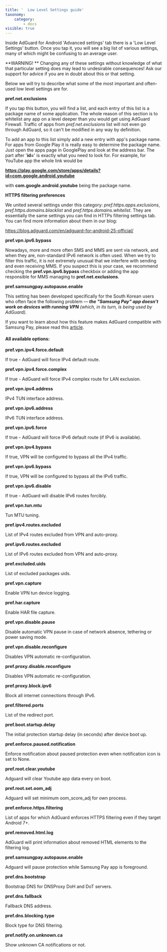 ```yaml
---
title: '  Low Level Settings guide'
taxonomy:
    category:
        - docs
visible: true
---
```


Inside AdGuard for Android 'Advanced settings' tab there is a 'Low Level Settings' button. Once you tap it, you will see a big list of various settings, many of which might be confusing to an average user.

**WARNING! ** Changing any of these settings without knowledge of what that particular setting does may lead to undesirable consequences! Ask our support for advice if you are in doubt about this or that setting.

Below we will try to describe what some of the most important and often-used low level settings are for.

**pref.net.exclusions**

If you tap this button, you will find a list, and each entry of this list is a package name of some application. The whole reason of this section is to whitelist any app on a level deeper than you would get using AdGuard Firewall. Traffic of apps from _pref.net.exclusions_ list will not even go through AdGuard, so it can't be modified in any way by definition.

To add an app to this list simply add a new entry with app's package name. For apps from Google Play it is really easy to determine the package name. Just open the apps page in GooglePlay and look at the address bar. The part after '**id=**' is exactly what you need to look for. For example, for YouTube app the whole link would be

**https://play.google.com/store/apps/details?id=com.google.android.youtube**

with **com.google.android.youtube** being the package name.

**HTTPS filtering preferences**

We united several settings under this category: _pref.https.apps.exclusions_, _pref.https.domains.blacklist_ and _pref.https.domains.whitelist_. They are essentially the same settings you can find in HTTPs filtering settings tab. You can find more information about them in our blog:

<https://blog.adguard.com/en/adguard-for-android-25-official/>

**pref.vpn.ipv6.bypass**

Nowadays, more and more often SMS and MMS are sent via network, and when they are, non-standard IPv6 network is often used. When we try to filter this traffic, it is not extremely unusual that we interfere with sending and even receiving MMS. If you suspect this is your case, we recommend checking the **pref.vpn.ipv6.bypass** checkbox or adding the app responsible for MMS managing to **pref.net.exclusions**.

**pref.samsungpay.autopause.enable**

This setting has been developed specifically for the South Korean users who often face the following problem — ***the "Samsung Pay" app doesn’t work on devices with running VPN** (which, in its turn, is being used by AdGuard).* 

If you want to learn about how this feature makes AdGuard compatible with Samsung Pay, please read this [article](https://kb.adguard.com/en/android/solving-problems/samsung-pay).


#### All available options:

  **pref.vpn.ipv4.force.default**
   
If true - AdGuard will force IPv4 default route.

  **pref.vpn.ipv4.force.complex**

  If true - AdGuard will force IPv4 complex route for LAN exclusion.
   
  **pref.vpn.ipv4.address**

IPv4 TUN interface address.

   **pref.vpn.ipv6.address**

IPv6 TUN interface address.

   **pref.vpn.ipv6.force**
   
If true - AdGuard will force IPv6 default route (if IPv6 is available).

   **pref.vpn.ipv4.bypass**
   
If true, VPN will be configured to bypass all the IPv4 traffic.

   **pref.vpn.ipv6.bypass**

If true, VPN will be configured to bypass all the IPv6 traffic.

   **pref.vpn.ipv6.disable**

If true - AdGuard will disable IPv6 routes forcibly.

   **pref.vpn.tun.mtu**
   
Tun MTU tuning.
 
   **pref.ipv4.routes.excluded**

List of IPv4 routes excluded from VPN and auto-proxy.
   
   **pref.ipv6.routes.excluded**
   
List of IPv6 routes excluded from VPN and auto-proxy.

   **pref.excluded.uids**

List of excluded packages uids.

  **pref.vpn.capture**

Enable VPN tun device logging.
  
  **pref.har.capture**

Enable HAR file capture.

  **pref.vpn.disable.pause**
   
Disable automatic VPN pause in case of network absence, tethering or power saving mode.

  **pref.vpn.disable.reconfigure**

Disables VPN automatic re-configuration.

  **pref.proxy.disable.reconfigure**

Disables VPN automatic re-configuration.

  **pref.proxy.block.ipv6**

Block all internet connections through IPv6.

  **pref.filtered.ports**

List of the redirect port.

  **pref.boot.startup.delay**

The initial protection startup delay (in seconds) after device boot up.

  **pref.enforce.paused.notification**

Enforce notification about paused protection even when notification icon is set to None.

  **pref.root.clear.youtube**
  
Adguard will clear Youtube app data every on boot.

  **pref.root.set.oom_adj**
   
Adguard will set minimum oom_score_adj for own process.

  **pref.enforce.https.filtering**
   
List of apps for which AdGuard enforces HTTPS filtering even if they target Android 7+.

  **pref.removed.html.log**

AdGuard will print information about removed HTML elements to the filtering log.
    
  **pref.samsungpay.autopause.enable**

Adguard will pause protection while Samsung Pay app is foreground.

  **pref.dns.bootstrap**
   
 Bootstrap DNS for DNSProxy DoH and DoT servers.
   
 **pref.dns.fallback**
   
Fallback DNS address.

 **pref.dns.blocking.type**
   
 Block type for DNS filtering.

 **pref.notify.on.unknown.ca**

 Show unknown CA notifications or not.
